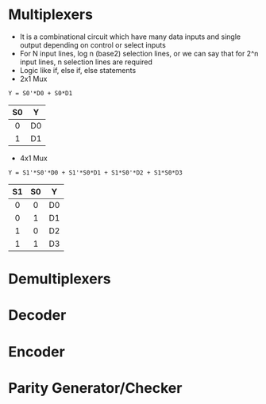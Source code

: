 # Multiplexers

- It is a combinational circuit which have many data inputs and single output
  depending on control or select inputs
- For N input lines, log n (base2) selection lines, or we can say that for 2^n
  input lines, n selection lines are required
- Logic like if, else if, else statements
- 2x1 Mux
```
Y = S0'*D0 + S0*D1 
```

|S0   |Y    |
|:---:|:---:|
|0    |D0   |
|1    |D1   |

- 4x1 Mux
```
Y = S1'*S0'*D0 + S1'*S0*D1 + S1*S0'*D2 + S1*S0*D3
```

|S1   |S0   |Y    |
|:---:|:---:|:---:|
|0    |0    |D0   |
|0    |1    |D1   |
|1    |0    |D2   |
|1    |1    |D3   |

# Demultiplexers

# Decoder

# Encoder

# Parity Generator/Checker
